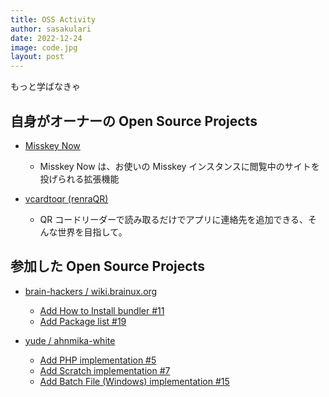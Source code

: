 ```yaml
---
title: OSS Activity
author: sasakulari
date: 2022-12-24
image: code.jpg
layout: post
---
```


もっと学ばなきゃ

## 自身がオーナーの Open Source Projects

- [Misskey Now](https://github.com/sasakulab/misskey-now)
  - Misskey Now は、お使いの Misskey インスタンスに閲覧中のサイトを投げられる拡張機能

- [vcardtoqr (renraQR)](https://github.com/sasakulab/vcardtoqr)
  - QR コードリーダーで読み取るだけでアプリに連絡先を追加できる、そんな世界を目指して。

## 参加した Open Source Projects

- [brain-hackers / wiki.brainux.org](https://github.com/brain-hackers/wiki.brainux.org)
  - [Add How to Install bundler #11](https://github.com/brain-hackers/wiki.brainux.org/pull/11)
  - [Add Package list #19](https://github.com/brain-hackers/wiki.brainux.org/pull/19)

- [yude / ahnmika-white](https://github.com/yude/ahnmika-white/)
  - [Add PHP implementation #5](https://github.com/yude/ahnmika-white/pull/5)
  - [Add Scratch implementation #7](https://github.com/yude/ahnmika-white/pull/7)
  - [Add Batch File (Windows) implementation #15](https://github.com/yude/ahnmika-white/pull/15)
